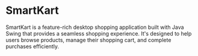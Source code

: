 # SmartKart
SmartKart is a feature-rich desktop shopping application built with Java Swing that provides a seamless shopping experience. It's designed to help users browse products, manage their shopping cart, and complete purchases efficiently.
